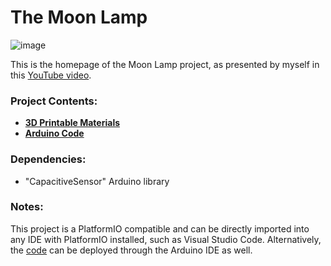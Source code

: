 # The Moon Lamp

![image](https://github.com/user-attachments/assets/a6566f0b-c8de-40ef-a19c-b32d529d018d)

This is the homepage of the Moon Lamp project, as presented by myself in this [YouTube video]().

### Project Contents:
- [**3D Printable Materials**](https://github.com/cybercraftics/moon_lamp/tree/main/3d_printables)
- [**Arduino Code**](https://github.com/cybercraftics/moon_lamp/blob/main/src/main.cpp)

### Dependencies:
- "CapacitiveSensor" Arduino library

### Notes:
This project is a PlatformIO compatible and can be directly imported into any IDE with PlatformIO installed, such as Visual Studio Code.
Alternatively, the [code](https://github.com/cybercraftics/moon_lamp/blob/main/src/main.cpp) can be deployed through the 
Arduino IDE as well.
